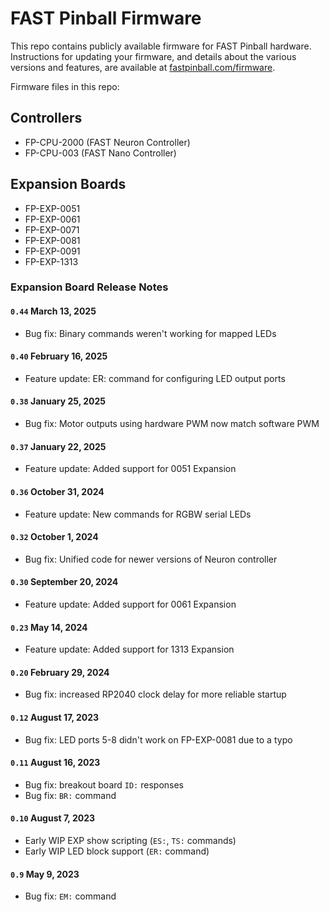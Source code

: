 # FAST Pinball Firmware

This repo contains publicly available firmware for FAST Pinball hardware. Instructions
for updating your firmware, and details about the various versions and features, are
available at [fastpinball.com/firmware](https://fastpinball.com/firmware/).

Firmware files in this repo:

## Controllers

* FP-CPU-2000 (FAST Neuron Controller)
* FP-CPU-003 (FAST Nano Controller)

## Expansion Boards

* FP-EXP-0051
* FP-EXP-0061
* FP-EXP-0071
* FP-EXP-0081
* FP-EXP-0091
* FP-EXP-1313

### Expansion Board Release Notes

#### `0.44` March 13, 2025

* Bug fix: Binary commands weren't working for mapped LEDs

#### `0.40` February 16, 2025

* Feature update: ER: command for configuring LED output ports

#### `0.38` January 25, 2025

* Bug fix: Motor outputs using hardware PWM now match software PWM

#### `0.37` January 22, 2025

* Feature update: Added support for 0051 Expansion

#### `0.36` October 31, 2024

* Feature update: New commands for RGBW serial LEDs

#### `0.32` October 1, 2024

* Bug fix: Unified code for newer versions of Neuron controller

#### `0.30` September 20, 2024

* Feature update: Added support for 0061 Expansion

#### `0.23` May 14, 2024

* Feature update: Added support for 1313 Expansion

#### `0.20` February 29, 2024

* Bug fix: increased RP2040 clock delay for more reliable startup

#### `0.12` August 17, 2023

* Bug fix: LED ports 5-8 didn't work on FP-EXP-0081 due to a typo

#### `0.11` August 16, 2023

* Bug fix: breakout board `ID:` responses
* Bug fix: `BR:` command

#### `0.10` August 7, 2023

* Early WIP EXP show scripting (`ES:`, `TS:` commands)
* Early WIP LED block support (`ER:` command)

#### `0.9` May 9, 2023

* Bug fix: `EM:` command